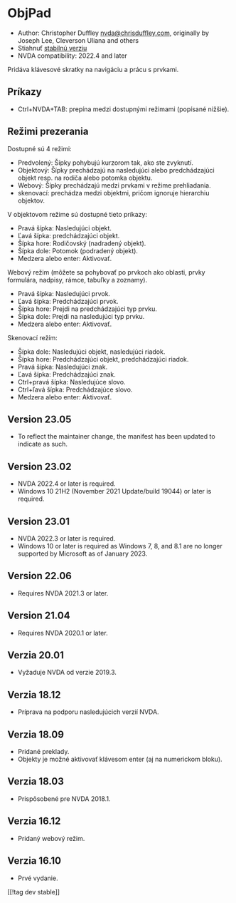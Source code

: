 # ObjPad #

* Author: Christopher Duffley <nvda@chrisduffley.com>, originally by Joseph
  Lee, Cleverson Uliana and others
* Stiahnuť [stabilnú verziu][1]
* NVDA compatibility: 2022.4 and later

Pridáva klávesové skratky  na navigáciu a prácu s prvkami.

## Príkazy

* Ctrl+NVDA+TAB: prepína medzi dostupnými režimami (popísané nižšie).

## Režimi prezerania

Dostupné sú 4 režimi:

* Predvolený: Šípky pohybujú kurzorom tak, ako ste zvyknutí.
* Objektový: Šípky prechádzajú na nasledujúci alebo predchádzajúci objekt
  resp. na rodiča alebo potomka objektu.
* Webový: Šípky prechádzajú medzi prvkami v režime prehliadania.
* skenovací: prechádza medzi objektmi, pričom ignoruje hierarchiu objektov.

V objektovom režime sú dostupné tieto príkazy:

* Pravá šípka: Nasledujúci objekt.
* Ľavá šípka: predchádzajúci objekt.
* Šípka hore: Rodičovský (nadradený objekt).
* Šípka dole: Potomok (podradený objekt).
* Medzera alebo enter: Aktivovať.

Webový režim (môžete sa pohybovať po prvkoch ako oblasti, prvky formulára,
nadpisy, rámce, tabuľky a zoznamy).

* Pravá šípka: Nasledujúci prvok.
* Ľavá šípka: Predchádzajúci prvok.
* Šípka hore: Prejdi na predchádzajúci typ prvku.
* Šípka dole: Prejdi na nasledujúci typ prvku.
* Medzera alebo enter: Aktivovať.

Skenovací režím:

* Šípka dole: Nasledujúci objekt, nasledujúci riadok.
* Šípka hore: Predchádzajúci objekt, predchádzajúci riadok.
* Pravá šípka: Nasledujúci znak.
* Ľavá šípka: Predchádzajúci znak.
* Ctrl+pravá šípka: Nasledujúce slovo.
* Ctrl+ľavá šípka: Predchádzajúce slovo.
* Medzera alebo enter: Aktivovať.

## Version 23.05

* To reflect the maintainer change, the manifest has been updated to
  indicate as such.

## Version 23.02

* NVDA 2022.4 or later is required.
* Windows 10 21H2 (November 2021 Update/build 19044) or later is required.

## Version 23.01

* NVDA 2022.3 or later is required.
* Windows 10 or later is required as Windows 7, 8, and 8.1 are no longer
  supported by Microsoft as of January 2023.

## Version 22.06

* Requires NVDA 2021.3 or later.

## Version 21.04

* Requires NVDA 2020.1 or later.

## Verzia 20.01

* Vyžaduje NVDA od verzie 2019.3.

## Verzia 18.12

* Príprava na podporu nasledujúcich verzií NVDA.

## Verzia 18.09

* Pridané preklady.
* Objekty je možné aktivovať klávesom enter (aj na numerickom bloku).

## Verzia 18.03

* Prispôsobené pre NVDA 2018.1.

## Verzia 16.12

* Pridaný webový režim.

## Verzia 16.10

* Prvé vydanie.

[[!tag dev stable]]

[1]: https://www.nvaccess.org/addonStore/legacy?file=objPad
